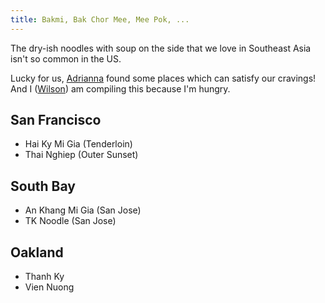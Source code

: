 ```yaml
---
title: Bakmi, Bak Chor Mee, Mee Pok, ...
---
```


The dry-ish noodles with soup on the side that we love in Southeast Asia isn't so common in the US.

Lucky for us, [Adrianna][adrianna-twitter] found some places which can satisfy our cravings!
And I ([Wilson][wilson-twitter]) am compiling this because I'm hungry.

## San Francisco

- Hai Ky Mi Gia (Tenderloin)
- Thai Nghiep (Outer Sunset)

## South Bay

- An Khang Mi Gia (San Jose)
- TK Noodle (San Jose)

## Oakland

- Thanh Ky
- Vien Nuong


[adrianna-twitter]: https://twitter.com/skinnylatte
[wilson-twitter]: https://twitter.com/wilsonehusin
